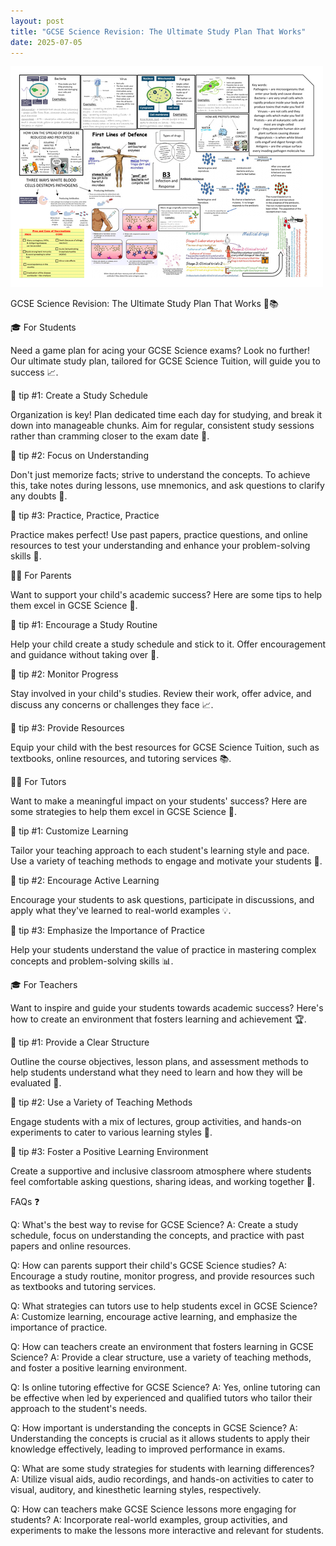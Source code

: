 ```yaml
---
layout: post
title: "GCSE Science Revision: The Ultimate Study Plan That Works"
date: 2025-07-05
---
```


![GCSE Science Revision: The Ultimate Study Plan That Works](/images/gcse-science-revision-the-ultimate-study-plan-that-works.png)

GCSE Science Revision: The Ultimate Study Plan That Works 🔬📚

🎓 For Students

Need a game plan for acing your GCSE Science exams? Look no further! Our ultimate study plan, tailored for GCSE Science Tuition, will guide you to success 📈.

📌 tip #1: Create a Study Schedule

Organization is key! Plan dedicated time each day for studying, and break it down into manageable chunks. Aim for regular, consistent study sessions rather than cramming closer to the exam date 📅.

📌 tip #2: Focus on Understanding

Don't just memorize facts; strive to understand the concepts. To achieve this, take notes during lessons, use mnemonics, and ask questions to clarify any doubts 💭.

📌 tip #3: Practice, Practice, Practice

Practice makes perfect! Use past papers, practice questions, and online resources to test your understanding and enhance your problem-solving skills 🔢.

👩‍🏫 For Parents

Want to support your child's academic success? Here are some tips to help them excel in GCSE Science 🤝.

📌 tip #1: Encourage a Study Routine

Help your child create a study schedule and stick to it. Offer encouragement and guidance without taking over 📅.

📌 tip #2: Monitor Progress

Stay involved in your child's studies. Review their work, offer advice, and discuss any concerns or challenges they face 📈.

📌 tip #3: Provide Resources

Equip your child with the best resources for GCSE Science Tuition, such as textbooks, online resources, and tutoring services 📚.

👨‍🏫 For Tutors

Want to make a meaningful impact on your students' success? Here are some strategies to help them excel in GCSE Science 🌟.

📌 tip #1: Customize Learning

Tailor your teaching approach to each student's learning style and pace. Use a variety of teaching methods to engage and motivate your students 🧩.

📌 tip #2: Encourage Active Learning

Encourage your students to ask questions, participate in discussions, and apply what they've learned to real-world examples 💡.

📌 tip #3: Emphasize the Importance of Practice

Help your students understand the value of practice in mastering complex concepts and problem-solving skills 📊.

🎓 For Teachers

Want to inspire and guide your students towards academic success? Here's how to create an environment that fosters learning and achievement 🏆.

📌 tip #1: Provide a Clear Structure

Outline the course objectives, lesson plans, and assessment methods to help students understand what they need to learn and how they will be evaluated 📝.

📌 tip #2: Use a Variety of Teaching Methods

Engage students with a mix of lectures, group activities, and hands-on experiments to cater to various learning styles 🧪.

📌 tip #3: Foster a Positive Learning Environment

Create a supportive and inclusive classroom atmosphere where students feel comfortable asking questions, sharing ideas, and working together 🤝.

FAQs ❓

Q: What's the best way to revise for GCSE Science?
A: Create a study schedule, focus on understanding the concepts, and practice with past papers and online resources.

Q: How can parents support their child's GCSE Science studies?
A: Encourage a study routine, monitor progress, and provide resources such as textbooks and tutoring services.

Q: What strategies can tutors use to help students excel in GCSE Science?
A: Customize learning, encourage active learning, and emphasize the importance of practice.

Q: How can teachers create an environment that fosters learning in GCSE Science?
A: Provide a clear structure, use a variety of teaching methods, and foster a positive learning environment.

Q: Is online tutoring effective for GCSE Science?
A: Yes, online tutoring can be effective when led by experienced and qualified tutors who tailor their approach to the student's needs.

Q: How important is understanding the concepts in GCSE Science?
A: Understanding the concepts is crucial as it allows students to apply their knowledge effectively, leading to improved performance in exams.

Q: What are some study strategies for students with learning differences?
A: Utilize visual aids, audio recordings, and hands-on activities to cater to visual, auditory, and kinesthetic learning styles, respectively.

Q: How can teachers make GCSE Science lessons more engaging for students?
A: Incorporate real-world examples, group activities, and experiments to make the lessons more interactive and relevant for students.

